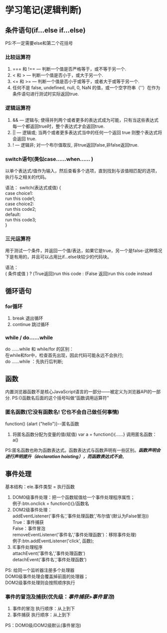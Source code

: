# 学习笔记(逻辑判断)

## 条件语句(if…else if…else)
PS:不一定需要else和第二个花括号

### 比较运算符
1. === 和 !== — 判断一个值是否严格等于，或不等于另一个.
2. < 和 > — 判断一个值是否小于，或大于另一个.
3. <= 和 >= — 判断一个值是否小于或等于，或者大于或等于另一个.
4. 任何不是 false, undefined, null, 0, NaN 的值，或一个空字符串（''）在作为条件语句进行测试时实际返回true.

### 逻辑运算符
1. && — 逻辑与; 使得并列两个或者更多的表达式成为可能，只有当这些表达式每一个都返回true时，整个表达式才会返回true.
2. || — 逻辑或; 当两个或者更多表达式当中的任何一个返回 true 则整个表达式将会返回 true.
3. !  — 逻辑非; 对一个布尔值取反, 非true返回false,非false返回true.

### switch语句(类似case……when…… )
以单个表达式/值作为输入，然后查看多个选项，直到找到与该值相匹配的选项，执行与之相关的代码。 

语法：
switch(表达式或值) { <br>
    case choice1:<br>
    run this code1;<br>
    case choice2:<br>
    run this code2;<br>
    default:<br> 
    run this code3;<br>
}

### 三元运算符
用于测试一个条件，并返回一个值/表达，如果它是true，另一个是false-这种情况下是有用的，并且可以占用比if...else块较少的代码块。

语法：<br>
( 条件或值 ) ? (True返回)run this code : (False 返回)run this code instead

## 循环语句

### for循环
1. break 退出循环
2. continue 跳过循环

### while / do……while
do ……while 和 while/for 的区别：<br>
在while和for中，检查首先出现，因此代码可能永远不会执行;<br>
do ……while ：先执行后判断;

## 函数
内置浏览器函数不是核心JavaScript语言的一部分——被定义为浏览器API的一部分.
PS:()函数名后面的这个括号叫做“函数调用运算符”

### 匿名函数(它没有函数名! 它也不会自己做任何事情)
function() {alart ("hello")}--匿名函数
1. 将匿名函数分配为变量的值(赋值)
var a = function(){……}
调用匿名函数：a()

PS:匿名函数也称为函数表达式。函数表达式与函数声明有一些区别。***函数声明会进行声明提升（declaration hoisting），而函数表达式不会***。

## 事件处理

基本结构：ele.事件类型 = 执行函数

1. DOM0级事件处理：把一个函数赋值给一个事件处理程序属性；<br>
例子:btn.onclick = function(){}/函数名
2. DOM2级事件处理：<br>
addEventListener('事件名','事件处理函数','布尔值'(默认为False冒泡))<br>
True：事件捕获<br>
False：事件冒泡<br>
removeEventListener('事件名','事件处理函数')：移除事件处理)<br>
例子:btn.addEventListener('click', 函数);<br>
3. IE事件处理程序<br>
attachEvent('事件名','事件处理函数')<br>
detachEvent('事件名','事件处理函数')<br>

PS:
给同一个监听器注册多个处理器<br>
DOM0级事件处理会覆盖掉前面的处理器；<br>
DOM2级事件处理则会按照顺序执行

### 事件的冒泡及捕获(优先级：***事件捕获>事件冒泡***)
1. 事件的冒泡 
执行顺序：从上到下
2. 事件捕获
执行顺序：从上到下

PS：DOM0级/DOM2级默认(事件冒泡)